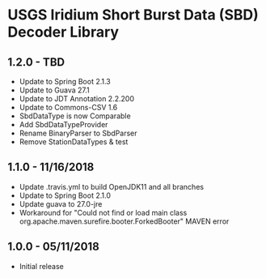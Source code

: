 # USGS Iridium Short Burst Data (SBD) Decoder Library

## 1.2.0 - TBD
 * Update to Spring Boot 2.1.3
 * Update to Guava 27.1
 * Update to JDT Annotation 2.2.200
 * Update to Commons-CSV 1.6
 * SbdDataType is now Comparable
 * Add SbdDataTypeProvider
 * Rename BinaryParser to SbdParser
 * Remove StationDataTypes & test
 
## 1.1.0 - 11/16/2018
 * Update .travis.yml to build OpenJDK11 and all branches
 * Update to Spring Boot 2.1.0
 * Update guava to 27.0-jre
 * Workaround for "Could not find or load main class org.apache.maven.surefire.booter.ForkedBooter" MAVEN error

## 1.0.0 - 05/11/2018
 * Initial release
